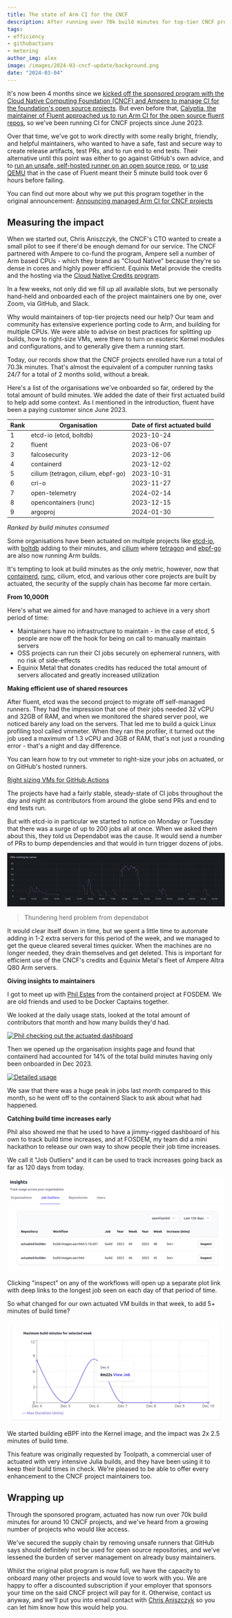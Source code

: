 ```yaml
---
title: The state of Arm CI for the CNCF
description: After running over 70k build minutes for top-tier CNCF projects, we give an update on the sponsored Arm CI program.
tags:
- efficiency
- githubactions
- metering
author_img: alex
image: /images/2024-03-cncf-update/background.png
date: "2024-03-04"
---
```


It's now been 4 months since we [kicked off the sponsored program with the Cloud Native Computing Foundation (CNCF) and Ampere to manage CI for the foundation's open source projects](https://actuated.dev/blog/arm-ci-cncf-ampere). But even before that, [Calyptia, the maintainer of Fluent approached us to run Arm CI for the open source fluent repos](https://calyptia.com/blog/scaling-builds-with-actuated), so we've been running CI for CNCF projects since June 2023.

Over that time, we've got to work directly with some really bright, friendly, and helpful maintainers, who wanted to have a safe, fast and secure way to create release artifacts, test PRs, and to run end to end tests. Their alternative until this point was either to go against GitHub's own advice, and to [run an unsafe, self-hosted runner on an open source repo](https://actuated.dev/blog/is-the-self-hosted-runner-safe-github-actions), or [to use QEMU](https://actuated.dev/blog/how-to-run-multi-arch-builds-natively) that in the case of Fluent meant their 5 minute build took over 6 hours before failing.

You can find out more about why we put this program together in the original announcement: [Announcing managed Arm CI for CNCF projects](https://actuated.dev/blog/arm-ci-cncf-ampere)

## Measuring the impact

When we started out, Chris Aniszczyk, the CNCF's CTO wanted to create a small pilot to see if there'd be enough demand for our service. The CNCF partnered with Ampere to co-fund the program, Ampere sell a number of Arm based CPUs - which they brand as "Cloud Native" because they're so dense in cores and highly power efficient. Equinix Metal provide the credits and the hosting via the [Cloud Native Credits program](https://www.cncf.io/blog/2021/10/13/announcing-the-cloud-native-credits-program/).

In a few weeks, not only did we fill up all available slots, but we personally hand-held and onboarded each of the project maintainers one by one, over Zoom, via GitHub, and Slack.

Why would maintainers of top-tier projects need our help? Our team and community has extensive experience porting code to Arm, and building for multiple CPUs. We were able to advise on best practices for splitting up builds, how to right-size VMs, were there to turn on esoteric Kernel modules and configurations, and to generally give them a running start.

Today, our records show that the CNCF projects enrolled have run a total of 70.3k minutes. That's almost the equivalent of a computer running tasks 24/7 for a total of 2 months solid, without a break.

Here's a list of the organisations we've onboarded so far, ordered by the total amount of build minutes. We added the date of their first actuated build to help add some context. As I mentioned in the introduction, fluent have been a paying customer since June 2023.

Rank  | Organisation    | Date of first actuated build 
------|-----------------|------------------ 
1 | etcd-io (etcd, boltdb)        | 2023-10-24  |
2 | fluent         | 2023-06-07  |
3 | falcosecurity  | 2023-12-06  |
4 | containerd     | 2023-12-02  |
5 | cilium (tetragon, cilium, ebpf-go)         | 2023-10-31  |
6 | cri-o          | 2023-11-27  |
7 | open-telemetry | 2024-02-14  |
8 | opencontainers (runc) | 2023-12-15  |
9 | argoproj       | 2024-01-30  |

*Ranked by build minutes consumed*

Some organisations have been actuated on multiple projects like [etcd-io](https://github.com/etcd-io/etcd), with [boltdb](https://github.com/etcd-io/bbolt) adding to their minutes, and [cilium](https://github.com/cilium) where [tetragon](https://isovalent.com/blog/post/can-i-use-tetragon-without-cilium-yes/) and [ebpf-go](https://github.com/cilium/ebpf) are also now running Arm builds.

It's tempting to look at build minutes as the only metric, however, now that [containerd](https://github.com/containerd/containerd), [runc](https://github.com/opencontainers/runc), cilium, etcd, and various other core projects are built by actuated, the security of the supply chain has become far more certain.

**From 10,000ft**

Here's what we aimed for and have managed to achieve in a very short period of time:

* Maintainers have no infrastructure to maintain - in the case of etcd, 5 people are now off the hook for being on call to manually maintain servers
* OSS projects can run their CI jobs securely on ephemeral runners, with no risk of side-effects
* Equinix Metal that donates credits has reduced the total amount of servers allocated and greatly increased utilization

**Making efficient use of shared resources**

After fluent, etcd was the second project to migrate off self-managed runners. They had the impression that one of their jobs needed 32 vCPU and 32GB of RAM, and when we monitored the shared server pool, we noticed barely any load on the servers. That led me to build a quick Linux profiling tool called vmmeter. When they ran the profiler, it turned out the job used a maximum of 1.3 vCPU and 3GB of RAM, that's not just a rounding error - that's a night and day difference.

You can learn how to try out vmmeter to right-size your jobs on actuated, or on GitHub's hosted runners.

[Right sizing VMs for GitHub Actions](https://actuated.dev/blog/right-sizing-vms-github-actions)

The projects have had a fairly stable, steady-state of CI jobs throughout the day and night as contributors from around the globe send PRs and end to end tests run.

But with etcd-io in particular we started to notice on Monday or Tuesday that there was a surge of up to 200 jobs all at once. When we asked them about this, they told us Dependabot was the cause. It would send a number of PRs to bump dependencies and that would in turn trigger dozens of jobs.

![Thundering herd problem from dependabot](/images/2024-03-cncf-update/etcd-dependabot.png)
> Thundering herd problem from dependabot

It would clear itself down in time, but we spent a little time to automate adding in 1-2 extra servers for this period of the week, and we managed to get the queue cleared several times quicker. When the machines are no longer needed, they drain themselves and get deleted. This is important for efficient use of the CNCF's credits and Equinix Metal's fleet of Ampere Altra Q80 Arm servers.

**Giving insights to maintainers**

I got to meet up with [Phil Estes](https://twitter.com/estesp) from the containerd project at FOSDEM. We are old friends and used to be Docker Captains together.

We looked at the daily usage stats, looked at the total amount of contributors that month and how many builds they'd had.

[![Phil checking out the actuated dashboard](https://pbs.twimg.com/media/GFakCn-WsAAMlR9?format=jpg&name=medium)](https://twitter.com/alexellisuk/status/1753769476871405804/photo/3)

Then we opened up the organisation insights page and found that containerd had accounted for 14% of the total build minutes having only been onboarded in Dec 2023.

[![Detailed usage](https://pbs.twimg.com/media/GFakCn3XwAACA3b?format=jpg&name=medium)](https://twitter.com/alexellisuk/status/1753769476871405804/photo/2)

We saw that there was a huge peak in jobs last month compared to this month, so he went off to the containerd Slack to ask about what had happened.

**Catching build time increases early**

Phil also showed me that he used to have a jimmy-rigged dashboard of his own to track build time increases, and at FOSDEM, my team did a mini hackathon to release our own way to show people their job time increases.

We call it "Job Outliers" and it can be used to track increases going back as far as 120 days from today.

![Job Outliers for actuated's VM builds](/images/2024-03-cncf-update/outliers-top.png)

Clicking "inspect" on any of the workflows will open up a separate plot link with deep links to the longest job seen on each day of that period of time.

So what changed for our own actuated VM builds in that week, to add 5+ minutes of build time?

![Maximum build times per day across the period](/images/2024-03-cncf-update/detail-plot.png)

We started building eBPF into the Kernel image, and the impact was 2x 2.5 minutes of build time.

This feature was originally requested by Toolpath, a commercial user of actuated with very intensive Julia builds, and they have been using it to keep their build times in check. We're pleased to be able to offer every enhancement to the CNCF project maintainers too.

## Wrapping up

Through the sponsored program, actuated has now run over 70k build minutes for around 10 CNCF projects, and we've heard from a growing number of projects who would like access.

We've secured the supply chain by removing unsafe runners that GitHub says should definitely not be used for open source repositories, and we've lessened the burden of server management on already busy maintainers.

Whilst the original pilot program is now full, we have the capacity to onboard many other projects and would love to work with you. We are happy to offer a discounted subscription if your employer that sponsors your time on the said CNCF project will pay for it. Otherwise, contact us anyway, and we'll put you into email contact with [Chris Aniszczyk](https://www.linkedin.com/in/caniszczyk/) so you can let him know how this would help you.
